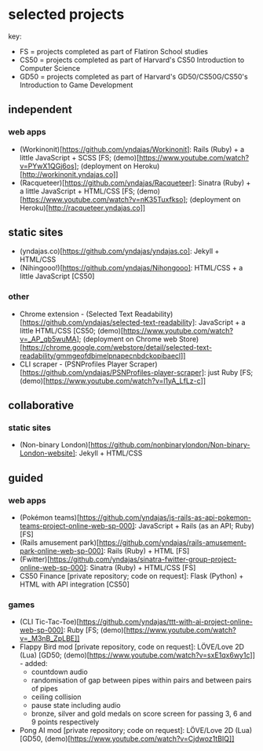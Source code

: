 # selected projects

key: 
- FS = projects completed as part of Flatiron School studies
- CS50 = projects completed as part of Harvard's CS50 Introduction to Computer Science
- GD50 = projects completed as part of Harvard's GD50/CS50G/CS50's Introduction to Game Development

## independent

### web apps
- (Workinonit)[https://github.com/yndajas/Workinonit]: Rails (Ruby) + a little JavaScript + SCSS [FS; (demo)[https://www.youtube.com/watch?v=PYwX1QGj6os]; (deployment on Heroku)[http://workinonit.yndajas.co]]
- (Racqueteer)[https://github.com/yndajas/Racqueteer]: Sinatra (Ruby) + a little JavaScript + HTML/CSS [FS; (demo)[https://www.youtube.com/watch?v=nK35Tuxfkso]; (deployment on Heroku)[http://racqueteer.yndajas.co]]

## static sites
- (yndajas.co)[https://github.com/yndajas/yndajas.co]: Jekyll + HTML/CSS
- (Nihingooo!)[https://github.com/yndajas/Nihongooo]: HTML/CSS + a little JavaScript [CS50]

### other
- Chrome extension - (Selected Text Readability)[https://github.com/yndajas/selected-text-readability]: JavaScript + a little HTML/CSS [CS50; (demo)[https://www.youtube.com/watch?v=_AP_qb5wuMA]; (deployment on Chrome web Store)[https://chrome.google.com/webstore/detail/selected-text-readability/gmmgeofdbimelpnapecnbdckopibaecl]]
- CLI scraper - (PSNProfiles Player Scraper)[https://github.com/yndajas/PSNProfiles-player-scraper]: just Ruby [FS; (demo)[https://www.youtube.com/watch?v=l1yA_LfLz-c]]

## collaborative

### static sites
- (Non-binary London)[https://github.com/nonbinarylondon/Non-binary-London-website]: Jekyll + HTML/CSS

## guided

### web apps

- (Pokémon teams)[https://github.com/yndajas/js-rails-as-api-pokemon-teams-project-online-web-sp-000]: JavaScript + Rails (as an API; Ruby) [FS]
- (Rails amusement park)[https://github.com/yndajas/rails-amusement-park-online-web-sp-000]: Rails (Ruby) + HTML [FS]
- (Fwitter)[https://github.com/yndajas/sinatra-fwitter-group-project-online-web-sp-000]: Sinatra (Ruby) + HTML/CSS [FS]
- CS50 Finance [private repository; code on request]: Flask (Python) + HTML with API integration [CS50]

### games
- (CLI Tic-Tac-Toe)[https://github.com/yndajas/ttt-with-ai-project-online-web-sp-000]: Ruby [FS; (demo)[https://www.youtube.com/watch?v=_M3nB_ZpLBE]]
- Flappy Bird mod [private repository, code on request]: LÖVE/Love 2D (Lua) [GD50; (demo)[https://www.youtube.com/watch?v=sxE1qx6wy1c]] - added:
    - countdown audio
    - randomisation of gap between pipes within pairs and between pairs of pipes
    - ceiling collision
    - pause state including audio
    - bronze, silver and gold medals on score screen for passing 3, 6 and 9 points respectively
- Pong AI mod [private repository; code on request]: LÖVE/Love 2D (Lua) [GD50, (demo)[https://www.youtube.com/watch?v=Cjdwoz1tBIQ]]